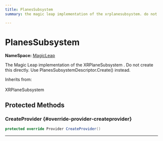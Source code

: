 ```yaml
---
title: PlanesSubsystem
summary: the magic leap implementation of the xrplanesubsystem. do not create this directly. use planessubsystemdescriptor.create instead. 

---
```


# PlanesSubsystem



**NameSpace:** 
[MagicLeap](/versioned_docs/version-14-Jun-2023/unity-api/api/UnityEngine.XR.MagicLeap/UnityEngine.XR.MagicLeap.md) 


The Magic Leap implementation of the  XRPlaneSubsystem . Do not create this directly. Use  PlanesSubsystemDescriptor.Create()  instead.   


Inherits from: <br></br>XRPlaneSubsystem




## Protected Methods

### CreateProvider {#override-provider-createprovider}

```csharp
protected override Provider CreateProvider()
```






-----------


